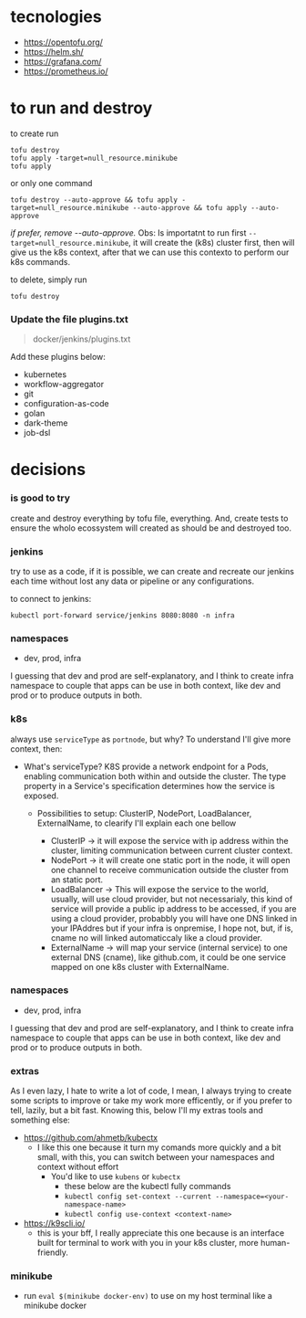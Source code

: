 # tecnologies

* https://opentofu.org/
* https://helm.sh/
* https://grafana.com/
* https://prometheus.io/

# to run and destroy
to create run
```
tofu destroy
tofu apply -target=null_resource.minikube
tofu apply
```
or only one command
```
tofu destroy --auto-approve && tofu apply -target=null_resource.minikube --auto-approve && tofu apply --auto-approve
```

*if prefer, remove --auto-approve.*
Obs: Is importatnt to run first `--target=null_resource.minikube`, it will create the (k8s) cluster first, then will give us the k8s context, after that we can use this contexto to perform our k8s commands.

to delete, simply run 
```
tofu destroy
```

### Update the file plugins.txt
> docker/jenkins/plugins.txt

Add these plugins below:
* kubernetes
* workflow-aggregator
* git
* configuration-as-code
* golan
* dark-theme
* job-dsl

# decisions

### is good to try
create and destroy everything by tofu file, everything. And, create tests to ensure the wholo ecossystem will created as should be and destroyed too.

### jenkins
try to use as a code, if it is possible, we can create and recreate our jenkins each time without lost any data or pipeline or any configurations.

to connect to jenkins:  
```
kubectl port-forward service/jenkins 8080:8080 -n infra
````

### namespaces
* dev, prod, infra

I guessing that dev and prod are self-explanatory, and I think to create infra namespace to couple that apps can be use in both context, like dev and prod or to produce outputs in both.

### k8s
always use `serviceType` as `portnode`, but why?
To understand I'll give more context, then:
* What's serviceType? 
K8S provide a network endpoint for a Pods, enabling communication both within and outside the cluster. The type property in a Service's specification determines how the service is exposed. 

    * Possibilities to setup: ClusterIP, NodePort, LoadBalancer, ExternalName, to clearify I'll explain each one bellow

        * ClusterIP -> it will expose the service with ip address within the cluster, limiting communication between current cluster context.
        * NodePort -> it will create one static port in the node, it will open one channel to receive communication outside the cluster from an static port.
        * LoadBalancer -> This will expose the service to the world, usually, will use cloud provider, but not necessarialy, this kind of service will provide a public ip address to be accessed, if you are using a cloud provider, probabbly you will have one DNS linked in your IPAddres but if your infra is  onpremise, I hope not, but, if is, cname no will linked automaticcaly like a cloud provider.
        * ExternalName -> will map your service (internal service) to one external DNS (cname), like github.com, it could be one service mapped on one k8s cluster with ExternalName.

### namespaces
* dev, prod, infra

I guessing that dev and prod are self-explanatory, and I think to create infra namespace to couple that apps can be use in both context, like dev and prod or to produce outputs in both.

### extras 
As I even lazy, I hate to write a lot of code, I mean, I always trying to create some scripts to improve or take my work more efficently, or if you prefer to tell, lazily, but a bit fast.
Knowing this, below I'll my extras tools and something else:

* https://github.com/ahmetb/kubectx
    * I like this one because it turn my comands more quickly and a bit small, with this, you can switch between your namespaces and context without effort
        * You'd like to use `kubens` or `kubectx`
            * these below are the kubectl fully commands
            * `kubectl config set-context --current --namespace=<your-namespace-name>`
            * `kubectl config use-context <context-name>`
* https://k9scli.io/
    * this is your bff, I really appreciate this one because is an interface built for terminal to work with you in your k8s cluster, more human-friendly.

### minikube
* run `eval $(minikube docker-env)` to use on my host terminal like a minikube docker
